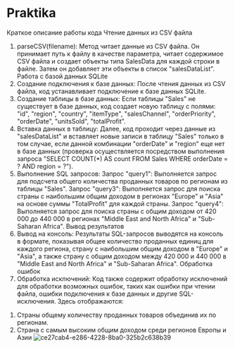 # Praktika
Краткое описание работы кода
Чтение данных из CSV файла
1. parseCSV(filename): Метод читает данные из CSV файла. Он принимает путь к файлу в качестве параметра, читает содержимое CSV файла и создает объекты типа SalesData для каждой строки в файле. Затем он добавляет эти объекты в список "salesDataList".
Работа с базой данных SQLite
2. Создание подключения к базе данных: После чтения данных из CSV файла, код устанавливает подключение к базе данных SQLite.
3. Создание таблицы в базе данных: Если таблицы "Sales" не существует в базе данных, код создает новую таблицу с полями: "id", "region", "country", "itemType", "salesChannel", "orderPriority", "orderDate", "unitsSold", "totalProfit".
4. Вставка данных в таблицу: Далее, код проходит через данные из "salesDataList" и вставляет новые записи в таблицу "Sales" только в том случае, если данной комбинации "orderDate" и "region" еще нет в базе данных (проверка осуществляется посредством выполнения запроса "SELECT COUNT(*) AS count FROM Sales WHERE orderDate = ? AND region = ?").
5. Выполнение SQL запросов:
Запрос "query1": Выполняется запрос для подсчета общего количества проданных товаров по регионам из таблицы "Sales".
Запрос "query3": Выполняется запрос для поиска страны с наибольшим общим доходом в регионах "Europe" и "Asia" на основе суммы "TotalProfit" для каждой страны.
Запрос "query4": Выполняется запрос для поиска страны с общим доходом от 420 000 до 440 000 в регионах "Middle East and North Africa" и "Sub-Saharan Africa".
Вывод результатов
6. Вывод на консоль: Результаты SQL-запросов выводятся на консоль в формате, показывая общее количество проданных единиц для каждого региона, страну с наибольшим общим доходом в "Europe" и "Asia", а также страну с общим доходом между 420 000 и 440 000 в "Middle East and North Africa" и "Sub-Saharan Africa".
Обработка ошибок
7. Обработка исключений: Код также содержит обработку исключений для обработки возможных ошибок, таких как ошибки при чтении файла, ошибки подключения к базе данных и другие SQL-исключения.
Здесь отображаются:
1) Страны общему количеству проданных товаров объединив их по регионам.
2) Страна с самым высоким общим доходом среди  регионов Европы и Азии
   ![ce27cab4-e286-4228-8ba0-325b2c638b39](https://github.com/Kagene/Praktika/assets/147978324/7fbd261e-7913-4bb3-ab58-df0837b65a49)



